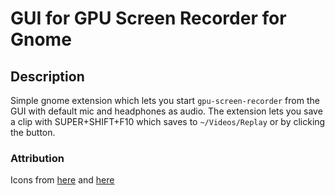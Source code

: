 # GUI for GPU Screen Recorder for Gnome
## Description
Simple gnome extension which lets you start `gpu-screen-recorder` from the GUI with default mic and headphones as audio. The extension lets you save a clip with SUPER+SHIFT+F10 which saves to `~/Videos/Replay` or by clicking the button.

### Attribution
Icons from [here](https://www.svgrepo.com/svg/501790/video-camera-off) and [here](https://www.svgrepo.com/svg/501788/video-camera)
